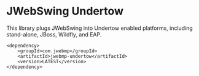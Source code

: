 # JWebSwing Undertow
 This library plugs JWebSwing into Undertow enabled platforms, including stand-alone, JBoss, Wildfly, and EAP.
 
```
<dependency>
    <groupId>com.jwebmp</groupId>
    <artifactId>jwebmp-undertow</artifactId>
    <version>LATEST</version>
</dependency>
``` 
